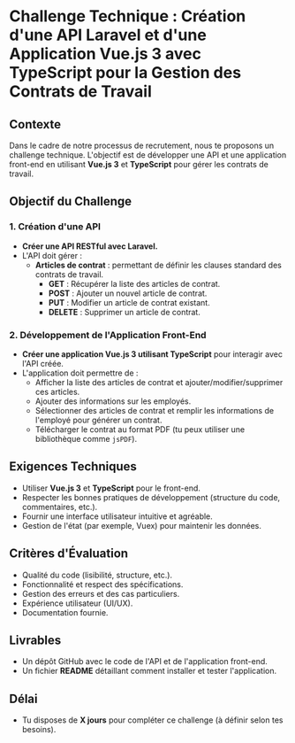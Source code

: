 # Challenge Technique : Création d'une API Laravel et d'une Application Vue.js 3 avec TypeScript pour la Gestion des Contrats de Travail

## Contexte
Dans le cadre de notre processus de recrutement, nous te proposons un challenge technique. L'objectif est de développer une API et une application front-end en utilisant **Vue.js 3** et **TypeScript** pour gérer les contrats de travail.

## Objectif du Challenge

### 1. Création d'une API
- **Créer une API RESTful avec Laravel.**
- L'API doit gérer :
  - **Articles de contrat** : permettant de définir les clauses standard des contrats de travail.
    - **GET** : Récupérer la liste des articles de contrat.
    - **POST** : Ajouter un nouvel article de contrat.
    - **PUT** : Modifier un article de contrat existant.
    - **DELETE** : Supprimer un article de contrat.

### 2. Développement de l'Application Front-End
- **Créer une application Vue.js 3 utilisant TypeScript** pour interagir avec l'API créée.
- L'application doit permettre de :
  - Afficher la liste des articles de contrat et ajouter/modifier/supprimer ces articles.
  - Ajouter des informations sur les employés.
  - Sélectionner des articles de contrat et remplir les informations de l'employé pour générer un contrat.
  - Télécharger le contrat au format PDF (tu peux utiliser une bibliothèque comme `jsPDF`).

## Exigences Techniques
- Utiliser **Vue.js 3** et **TypeScript** pour le front-end.
- Respecter les bonnes pratiques de développement (structure du code, commentaires, etc.).
- Fournir une interface utilisateur intuitive et agréable.
- Gestion de l'état (par exemple, Vuex) pour maintenir les données.

## Critères d'Évaluation
- Qualité du code (lisibilité, structure, etc.).
- Fonctionnalité et respect des spécifications.
- Gestion des erreurs et des cas particuliers.
- Expérience utilisateur (UI/UX).
- Documentation fournie.

## Livrables
- Un dépôt GitHub avec le code de l'API et de l'application front-end.
- Un fichier **README** détaillant comment installer et tester l'application.

## Délai
- Tu disposes de **X jours** pour compléter ce challenge (à définir selon tes besoins).
  